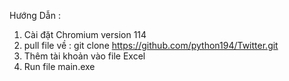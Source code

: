 Hướng Dẫn :
1. Cài đặt Chromium version 114
2. pull file về : git clone https://github.com/python194/Twitter.git
3. Thêm tài khoản vào file Excel
4. Run file main.exe